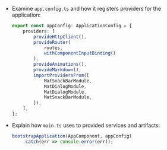 - Examine `app.config.ts` and how it registers providers for the application:

    ```typescript
    export const appConfig: ApplicationConfig = {
        providers: [
            provideHttpClient(),
            provideRouter(
                routes,
                withComponentInputBinding()
            ),
            provideAnimations(),
            provideMarkdown(),
            importProvidersFrom([
                MatSnackBarModule,
                MatDialogModule,
                MatDialogModule,
                MatSnackBarModule,
            ]),
        ],
    };
    ```

- Explain how `main.ts` uses to provided services and artifacts:

    ```typescript
    bootstrapApplication(AppComponent, appConfig)
        .catch(err => console.error(err));
    ```